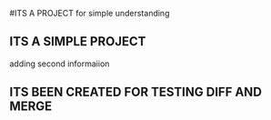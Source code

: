 #ITS A PROJECT
for simple understanding

## ITS A SIMPLE PROJECT

adding second informaiion

## ITS BEEN CREATED FOR TESTING DIFF AND MERGE